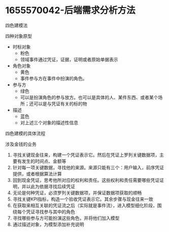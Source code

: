 # 1655570042-后端需求分析方法

四色建模法

四种对象原型

- 时标对象
  - 粉色
  - 领域事件通过凭证，证据，证明或者原始单据表示
- 角色对象
  - 黄色
  - 事件参与方在事件中扮演的角色。
- 参与方
  - 绿色
  - 可以是扮演角色的参与放方。也可以是具体的人、某件东西、或者某个场所；还可以是与凭证有关的标的物
- 描述
  - 蓝色
  - 对上述三个对象的描述性信息

四色建模的具体流程

涉及金钱的业务
1. 寻找关键现金往来，构建一个凭证表示它。然后在凭证上罗列关键数据项，主要有发生的时间点、金额等
2. 针对每一项关键数据，寻找他的来源。来源只能有三个：用户输入，前序凭证提供，或者根据算法计算
3. 回到现金凭证，思考他所对应的权利和责任。这些权利和责任需要哪些凭证证明，并以此为依据寻找后续凭证
4. 无论是何种凭证，必须罗列关键数据项，并保证数据项获取的顺畅
5. 寻找关键KPI指标，构造一个验收凭证表示它。其余步骤与现金往来一致
6. 在获取来相互关联的凭证流之后（实际就是事件流），进入模型细化阶段，围绕每个凭证寻找参与其中的角色
7. 寻找哪些参与方可能扮演这些角色，并将他们加入模型
8. 通过描述对象，为模型添加补充说明